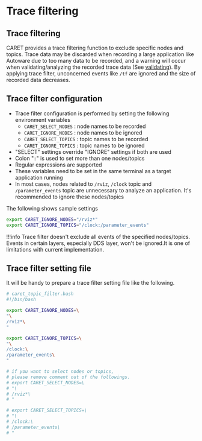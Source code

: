 # Trace filtering

## Trace filtering

CARET provides a trace filtering function to exclude specific nodes and topics. Trace data may be discarded when recording a large application like Autoware due to too many data to be recorded, and a warning will occur when validating/analyzing the recorded trace data (See [validating](./validating.md#tracer-discarded)). By applying trace filter, unconcerned events like `/tf` are ignored and the size of recorded data decreases.

## Trace filter configuration

- Trace filter configuration is performed by setting the following environment variables
  - `CARET_SELECT_NODES` : node names to be recorded
  - `CARET_IGNORE_NODES` : node names to be ignored
  - `CARET_SELECT_TOPICS` : topic names to be recorded
  - `CARET_IGNORE_TOPICS` : topic names to be ignored
- "SELECT" settings override "IGNORE" settings if both are used
- Colon "`:`" is used to set more than one nodes/topics
- Regular expressions are supported
- These variables need to be set in the same terminal as a target application running
- In most cases, nodes related to `/rviz`, `/clock` topic and `/parameter_events` topic are unnecessary to analyze an application. It's recommended to ignore these nodes/topics

The following shows sample settings

```sh
export CARET_IGNORE_NODES="/rviz*"
export CARET_IGNORE_TOPICS="/clock:/parameter_events"
```

<prettier-ignore-start>
!!!info
      Trace filter doesn't exclude all events of the specified nodes/topics. Events in certain layers, especially DDS layer, won't be ignored.It is one of limitations with current implementation.
<prettier-ignore-end>

## Trace filter setting file

It will be handy to prepare a trace filter setting file like the following.

```sh
# caret_topic_filter.bash
#!/bin/bash

export CARET_IGNORE_NODES=\
"\
/rviz*\
"

export CARET_IGNORE_TOPICS=\
"\
/clock:\
/parameter_events\
"

# if you want to select nodes or topics,
# please remove comment out of the followings.
# export CARET_SELECT_NODES=\
# "\
# /rviz*\
# "

# export CARET_SELECT_TOPICS=\
# "\
# /clock:\
# /parameter_events\
# "
```
